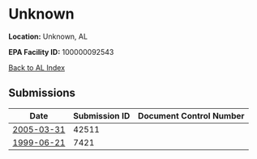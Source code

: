 # Unknown

**Location:** Unknown, AL

**EPA Facility ID:** 100000092543

[Back to AL Index](../../index.md)

## Submissions

| Date | Submission ID | Document Control Number |
|------|--------------|-------------------------|
| [2005-03-31](submissions/42511.md) | 42511 |  |
| [1999-06-21](submissions/7421.md) | 7421 |  |
